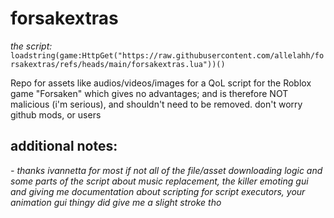 # forsakextras

*the script:*
``loadstring(game:HttpGet("https://raw.githubusercontent.com/allelahh/forsakextras/refs/heads/main/forsakextras.lua"))()``

Repo for assets like audios/videos/images for a QoL script for the Roblox game "Forsaken" which gives no advantages;
and is therefore NOT malicious (i'm serious), and shouldn't need to be removed.
don't worry github mods, or users

## additional notes:
*- thanks ivannetta for most if not all of the file/asset downloading logic and some parts of the script about music replacement, the killer emoting gui and giving me documentation about scripting for script executors, your animation gui thingy did give me a slight stroke tho*
